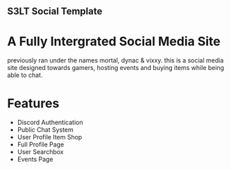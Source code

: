 ## S3LT Social Template
# A Fully Intergrated Social Media Site 
previously ran under the names mortal, dynac & vixxy.
this is a social media site designed towards gamers, hosting events and buying items while being able to chat.

# Features
- Discord Authentication
- Public Chat System
- User Profile Item Shop
- Full Profile Page
- User Searchbox
- Events Page
